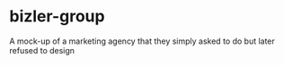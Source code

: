 # bizler-group

A mock-up of a marketing agency that they simply asked to do but later refused to design

